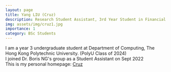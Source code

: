 ```yaml
---
layout: page
title: Yang LIU (Cruz)
description: Research Student Assistant, 3rd Year Student in Financial Technology and Artificial Intelligence (PolyU)
img: assets/img/cruz1.jpg
importance: 1
category: BSc Students
---
```


I am a year 3 undergraduate student at Department of Computing, The Hong Kong Polytechnic University. (PolyU Class of 2024)<br>
I joined Dr. Boris NG's group as a Student Assistant on Sept 2022<br>
This is my personal homepage: <a href="">Cruz</a>






